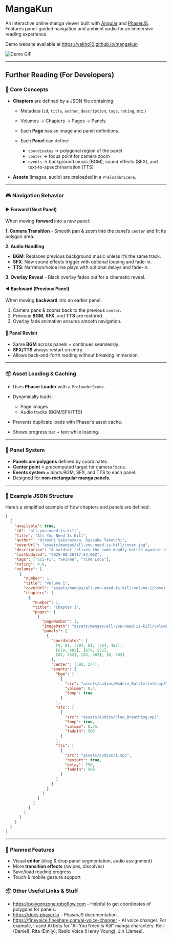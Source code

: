 # MangaKun

An interactive online manga viewer built with [Angular](https://angular.dev/) and [PhaserJS](https://phaser.io/). Features panel-guided navigation and ambient audio for an immersive reading experience.

Demo website available at https://vakho10.github.io/mangakun

![Demo GIF](demo.gif)

---

## Further Reading (For Developers)

### 🔹 Core Concepts

* **Chapters** are defined by a JSON file containing:

  * Metadata (`id`, `title`, `author`, `description`, `tags`, `rating`, etc.)
  * Volumes → Chapters → Pages → Panels
  * Each **Page** has an image and panel definitions.
  * Each **Panel** can define:

    * `coordinates` → polygonal region of the panel
    * `center` → focus point for camera zoom
    * `events` → background music (BGM), sound effects (SFX), and text-to-speech/narration (TTS)

* **Assets** (images, audio) are preloaded in a `PreloaderScene`.

---

### 🎮 Navigation Behavior

#### ▶️ Forward (Next Panel)

When moving **forward** into a new panel:

**1. Camera Transition** - Smooth pan & zoom into the panel’s `center` and fit its polygon area.

**2. Audio Handling**

* **BGM**: Replaces previous background music unless it’s the same track.
* **SFX**: New sound effects trigger with optional looping and fade-in.
* **TTS**: Narration/voice line plays with optional delays and fade-in.

**3. Overlay Reveal** - Black overlay fades out for a cinematic reveal.

#### ◀️ Backward (Previous Panel)

When moving **backward** into an earlier panel:

1. Camera pans & zooms back to the previous `center`.
2. Previous **BGM**, **SFX**, and **TTS** are restored.
3. Overlay fade animation ensures smooth navigation.

#### 🔄 Panel Revisit

* Same **BGM** across panels = continues seamlessly.
* **SFX/TTS** always restart on entry.
* Allows back-and-forth reading without breaking immersion.

---

### 📦 Asset Loading & Caching

* Uses **Phaser Loader** with a `PreloaderScene`.
* Dynamically loads:

  * Page images
  * Audio tracks (BGM/SFX/TTS)
* Prevents duplicate loads with Phaser’s asset cache.
* Shows progress bar + text while loading.

---

### 🎨 Panel System

* **Panels are polygons** defined by coordinates.
* **Center point** = precomputed target for camera focus.
* **Events system** = binds BGM, SFX, and TTS to each panel.
* Designed for **non-rectangular manga panels**.

---

### 📑 Example JSON Structure

Here’s a simplified example of how chapters and panels are defined:

```json
[
  {
    "available": true,
    "id": "all-you-need-is-kill",
    "title": "All You Need Is Kill",
    "author": "Hiroshi Sakurazaka, Ryosuke Takeuchi",
    "coverUrl": "assets/mangas/all-you-need-is-kill/cover.jpg",
    "description": "A soldier relives the same deadly battle against alien invaders, learning and improving with each loop.",
    "lastUpdated": "2025-08-26T17:54:00Z",
    "tags": ["Sci-Fi", "Seinen", "Time Loop"],
    "rating": 4.6,
    "volumes": [
      {
        "number": 1,
        "title": "Volume 1",
        "coverUrl": "assets/mangas/all-you-need-is-kill/volume-1/cover.jpg",
        "chapters": [
          {
            "number": 1,
            "title": "Chapter 1",
            "pages": [
              {
                "pageNumber": 1,
                "imagePath": "assets/mangas/all-you-need-is-kill/volume-1/chapter-1/page-1.jpg",
                "panels": [
                  {
                    "coordinates": [
                      [0, 0], [784, 0], [784, 482],
                      [679, 482], [679, 552],
                      [82, 552], [82, 482], [0, 482]
                    ],
                    "center": [392, 274],
                    "events": {
                      "bgm": [
                        {
                          "src": "assets/audios/Modern_Battlefield.mp3",
                          "volume": 0.4,
                          "loop": true
                        }
                      ],
                      "sfx": [
                        {
                          "src": "assets/audios/Slow_Breathing.mp3",
                          "loop": true,
                          "volume": 0.35,
                          "fadeIn": 500
                        }
                      ],
                      "tts": [
                        {
                          "src": "assets/audios/1.mp3",
                          "restart": true,
                          "delay": 750,
                          "fadeIn": 500
                        }
                      ]
                    }
                  }
                ]
              }
            ]
          }
        ]
      }
    ]
  }
]
```

---

### 🚀 Planned Features

* Visual **editor** (drag & drop panel segmentation, audio assignment)
* More **transition effects** (swipes, dissolves)
* Save/load reading progress
* Touch & mobile gesture support

### 📦 Other Useful Links & Stuff

* https://polygonzone.roboflow.com - Helpful to get coordinates of polygons for panels.
* https://docs.phaser.io - PhaserJS documentation.
* https://finevoice.fineshare.com/ai-voice-changer - AI voice changer. For example, I used AI bots for "All You Need is Kill" manga characters: Keiji (Daniel), Rita (Emily), Radio Voice (Henry Young), Jin (James).
